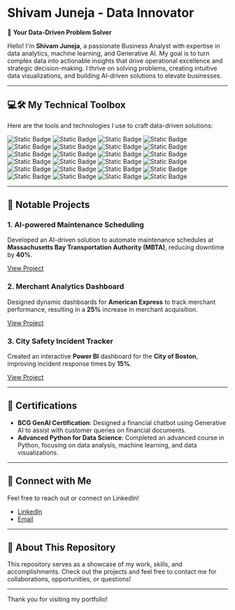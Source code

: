# Shivam Juneja - Data Innovator

🚀 **Your Data-Driven Problem Solver**

Hello! I'm **Shivam Juneja**, a passionate Business Analyst with expertise in data analytics, machine learning, and Generative AI. My goal is to turn complex data into actionable insights that drive operational excellence and strategic decision-making. I thrive on solving problems, creating intuitive data visualizations, and building AI-driven solutions to elevate businesses.

---

## 💻🛠️ My Technical Toolbox

Here are the tools and technologies I use to craft data-driven solutions:

![Static Badge](https://img.shields.io/badge/R-white?style=for-the-badge&logo=R&logoColor=%23276DC3)
![Static Badge](https://img.shields.io/badge/Python-white?style=for-the-badge&logo=Python&logoColor=%233776AB)
![Static Badge](https://img.shields.io/badge/PyTorch-white?style=for-the-badge&logo=PyTorch&logoColor=%23EE4C2C)
![Static Badge](https://img.shields.io/badge/NumPy-white?style=for-the-badge&logo=numpy&logoColor=%23232D3B)
![Static Badge](https://img.shields.io/badge/Pandas-white?style=for-the-badge&logo=pandas&logoColor=%23150458)
![Static Badge](https://img.shields.io/badge/PySpark-white?style=for-the-badge&logo=apachespark&logoColor=%23E35B00)
![Static Badge](https://img.shields.io/badge/TensorFlow-white?style=for-the-badge&logo=tensorflow&logoColor=%23FF6F00)
![Static Badge](https://img.shields.io/badge/SPSS-white?style=for-the-badge&logo=IBM&logoColor=%231572B6)
![Static Badge](https://img.shields.io/badge/MySQL-white?style=for-the-badge&logo=mysql&logoColor=%234479A1)
![Static Badge](https://img.shields.io/badge/Microsoft%20SQL%20Server-white?style=for-the-badge&logo=microsoftsqlserver&logoColor=%23CC2927)
![Static Badge](https://img.shields.io/badge/Azure%20SQL-white?style=for-the-badge&logo=microsoftazure&logoColor=%23007F8C)
![Static Badge](https://img.shields.io/badge/Oracle%20SQL-white?style=for-the-badge&logo=oracle&logoColor=%23F80000)
![Static Badge](https://img.shields.io/badge/ETL-white?style=for-the-badge&logo=apacheairflow&logoColor=%23017E87)
![Static Badge](https://img.shields.io/badge/Google%20BigQuery-white?style=for-the-badge&logo=googlebigquery&logoColor=%234E8B77)
![Static Badge](https://img.shields.io/badge/Tableau-white?style=for-the-badge&logo=tableau&logoColor=%23E97627)
![Static Badge](https://img.shields.io/badge/Power%20BI-white?style=for-the-badge&logo=powerbi&logoColor=%23F2C811)
![Static Badge](https://img.shields.io/badge/Microsoft%20Excel-white?style=for-the-badge&logo=microsoftexcel&logoColor=%23217346)
![Static Badge](https://img.shields.io/badge/AWS%20S3-white?style=for-the-badge&logo=amazons3&logoColor=%23569A31)
![Static Badge](https://img.shields.io/badge/Google%20Analytics-white?style=for-the-badge&logo=googleanalytics&logoColor=%23FF6F00)
![Static Badge](https://img.shields.io/badge/JIRA-white?style=for-the-badge&logo=jirasoftware&logoColor=%230052CC)
![Static Badge](https://img.shields.io/badge/SSIS-white?style=for-the-badge&logo=microsoftsqlserver&logoColor=%23CC2927)
![Static Badge](https://img.shields.io/badge/GitHub-white?style=for-the-badge&logo=github&logoColor=%23181717)
![Static Badge](https://img.shields.io/badge/Hive-white?style=for-the-badge&logo=apachehive&logoColor=%23F4E02E)
![Static Badge](https://img.shields.io/badge/Office%20365-white?style=for-the-badge&logo=microsoftoffice&logoColor=%23D83B01)

---

## 🌟 Notable Projects

### 1. **AI-powered Maintenance Scheduling**
Developed an AI-driven solution to automate maintenance schedules at **Massachusetts Bay Transportation Authority (MBTA)**, reducing downtime by **40%**.

[View Project](#)

### 2. **Merchant Analytics Dashboard**
Designed dynamic dashboards for **American Express** to track merchant performance, resulting in a **25%** increase in merchant acquisition.

[View Project](#)

### 3. **City Safety Incident Tracker**
Created an interactive **Power BI** dashboard for the **City of Boston**, improving incident response times by **15%**.

[View Project](#)

---

## 🏅 Certifications

- **BCG GenAI Certification**: Designed a financial chatbot using Generative AI to assist with customer queries on financial documents.
- **Advanced Python for Data Science**: Completed an advanced course in Python, focusing on data analysis, machine learning, and data visualizations.

---

## 🔗 Connect with Me

Feel free to reach out or connect on LinkedIn!

- [LinkedIn](https://www.linkedin.com/in/shivamjuneja/)
- [Email](mailto:shivamjuneja0799@gmail.com)

---

## 📄 About This Repository

This repository serves as a showcase of my work, skills, and accomplishments. Check out the projects and feel free to contact me for collaborations, opportunities, or questions!

---

Thank you for visiting my portfolio! 
